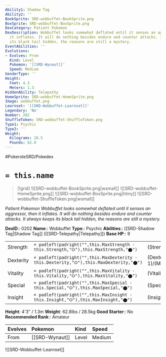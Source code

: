 ```yaml
---
Ability1: Shadow Tag
Ability2: ''
BookSprite: SRD-wobbuffet-BookSprite.png
BoxSprite: SRD-wobbuffet-BoxSprite.png
DexCategory: Patient Pokemon
DexDescription: Wobbuffet looks somewhat deflated until it senses an aggressor, then
  it inflates. It will do nothing besides endure and counter attacks. It always keeps
  its black tail hidden, the reasons are still a mystery.
EventAbilities: ''
Evolutions:
- Evolves: From
  Kind: Level
  Pokemon: '[[SRD-Wynaut]]'
  Speed: Medium
GenderType: ''
Height:
  Feet: 4.3
  Meters: 1.3
HiddenAbility: Telepathy
HomeSprite: SRD-wobbuffet-HomeSprite.png
Image: wobbuffet.png
Learnset: '[[SRD-Wobbuffet-Learnset]]'
Legendary: 'No'
Number: 202
ShuffleToken: SRD-wobbuffet-ShuffleToken.png
Type1: Psychic
Type2: ''
Weight:
  Kilograms: 28.5
  Pounds: 62.8
---
```


#PokeroleSRD/Pokedex

# `= this.name`

> [!grid]
> ![[SRD-wobbuffet-BookSprite.png|wsmall]]
> ![[SRD-wobbuffet-HomeSprite.png]]
> ![[SRD-wobbuffet-BoxSprite.png|htiny]]
> ![[SRD-wobbuffet-ShuffleToken.png|wsmall]]


*Patient Pokemon*
*Wobbuffet looks somewhat deflated until it senses an aggressor, then it inflates. It will do nothing besides endure and counter attacks. It always keeps its black tail hidden, the reasons are still a mystery.*

**DexID**:: 0202
**Name**:: Wobbuffet
**Type**:: Psychic
**Abilities**:: [[SRD-Shadow Tag|Shadow Tag]] ([[SRD-Telepathy|Telepathy]])
**Base HP**:: 9

|           |                                                                                        |                                          |
| --------- | -------------------------------------------------------------------------------------- | ---------------------------------------- |
| Strength  | `= padleft(padright("",this.MaxStrength - this.Strength,"⭘"),this.MaxStrength,"⬤")`    | (Strength::1)/(MaxStrength::3)   |
| Dexterity | `= padleft(padright("",this.MaxDexterity - this.Dexterity,"⭘"),this.MaxDexterity,"⬤")` | (Dexterity:: 1)/(MaxDexterity::3) |
| Vitality  | `= padleft(padright("",this.MaxVitality - this.Vitality,"⭘"),this.MaxVitality,"⬤")`    | (Vitality::3)/(MaxVitality::6)   |
| Special   | `= padleft(padright("",this.MaxSpecial - this.Special,"⭘"),this.MaxSpecial,"⬤")`       | (Special::1)/(MaxSpecial::3)     |
| Insight   | `= padleft(padright("",this.MaxInsight - this.Insight,"⭘"),this.MaxInsight,"⬤")`       | (Insight::3)/(MaxInsight::6)     |

**Height**: 4'3" / 1.3m
**Weight**: 62.8lbs / 28.5kg
**Good Starter**:: No
**Recommended Rank**:: Amateur

| Evolves   | Pokemon        | Kind   | Speed   |
|:----------|:---------------|:-------|:--------|
| From      | [[SRD-Wynaut]] | Level  | Medium  |

![[SRD-Wobbuffet-Learnset]]